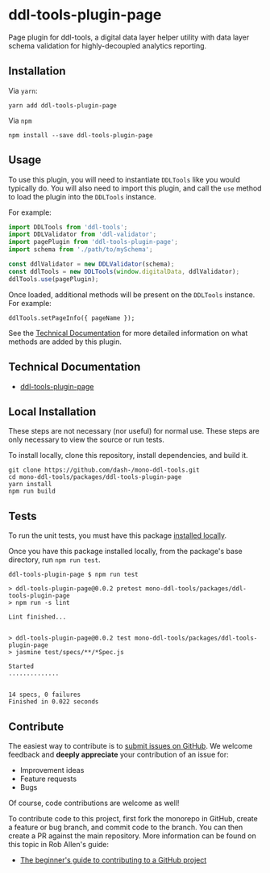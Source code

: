 # ddl-tools-plugin-page

Page plugin for ddl-tools, a digital data layer helper utility with data layer
schema validation for highly-decoupled analytics reporting.


## Installation

Via `yarn`:

```
yarn add ddl-tools-plugin-page
```

Via `npm`

```
npm install --save ddl-tools-plugin-page
```

## Usage

To use this plugin, you will need to instantiate `DDLTools` like you would
typically do.  You will also need to import this plugin, and call the `use`
method to load the plugin into the `DDLTools` instance.

For example:

```js
import DDLTools from 'ddl-tools';
import DDLValidator from 'ddl-validator';
import pagePlugin from 'ddl-tools-plugin-page';
import schema from './path/to/mySchema';

const ddlValidator = new DDLValidator(schema);
const ddlTools = new DDLTools(window.digitalData, ddlValidator);
ddlTools.use(pagePlugin);
```

Once loaded, additional methods will be present on the `DDLTools` instance.
For example:

```
ddlTools.setPageInfo({ pageName });
```

See the [Technical Documentation](../../docs/ddl-tools-plugin-page.md) for
more detailed information on what methods are added by this plugin.


## Technical Documentation

* [ddl-tools-plugin-page](../../docs/ddl-tools-plugin-page.md)


## Local Installation

These steps are not necessary (nor useful) for normal use.  These steps are only
necessary to view the source or run tests.

To install locally, clone this repository, install dependencies, and build it.

```
git clone https://github.com/dash-/mono-ddl-tools.git
cd mono-ddl-tools/packages/ddl-tools-plugin-page
yarn install
npm run build
```


## Tests

To run the unit tests, you must have this package
[installed locally](#local-installation).

Once you have this package installed locally, from the package's base
directory, run `npm run test`.

```
ddl-tools-plugin-page $ npm run test

> ddl-tools-plugin-page@0.0.2 pretest mono-ddl-tools/packages/ddl-tools-plugin-page
> npm run -s lint

Lint finished...


> ddl-tools-plugin-page@0.0.2 test mono-ddl-tools/packages/ddl-tools-plugin-page
> jasmine test/specs/**/*Spec.js

Started
..............


14 specs, 0 failures
Finished in 0.022 seconds
```


## Contribute

The easiest way to contribute is to
[submit issues on GitHub](https://github.com/dash-/mono-ddl-tools/issues).
We welcome feedback and **deeply appreciate** your contribution of an issue for:

* Improvement ideas
* Feature requests
* Bugs

Of course, code contributions are welcome as well!

To contribute code to this project, first fork the monorepo in GitHub, create
a feature or bug branch, and commit code to the branch.  You can then create a
PR against the main repository.  More information can be found on this topic in
Rob Allen's guide:

* [The beginner's guide to contributing to a GitHub project](https://akrabat.com/the-beginners-guide-to-contributing-to-a-github-project/)

